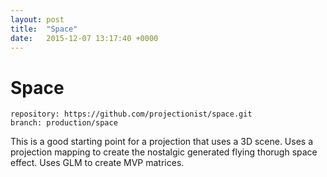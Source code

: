 ```yaml
---
layout: post
title:  "Space"
date:   2015-12-07 13:17:40 +0000
---
```


# Space

```
repository: https://github.com/projectionist/space.git
branch: production/space
```

This is a good starting point for a projection that uses a 3D scene.
Uses a projection mapping to create the nostalgic generated flying thorugh space effect.
Uses GLM to create MVP matrices.
